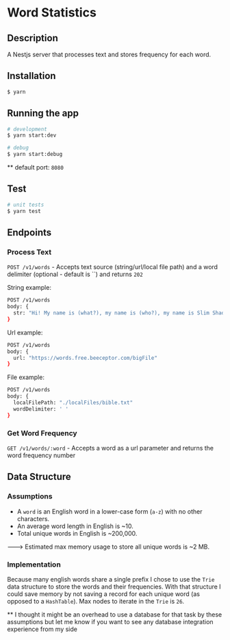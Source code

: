 # Word Statistics

## Description

A Nestjs server that processes text and stores frequency for each word.

## Installation

```bash
$ yarn
```

## Running the app

```bash
# development
$ yarn start:dev

# debug
$ yarn start:debug
```

\*\* default port: `8080`

## Test

```bash
# unit tests
$ yarn test
```

## Endpoints

### Process Text

`POST /v1/words` - Accepts text source (string/url/local file path) and a word delimiter (optional - default is ``) and returns `202`

String example:

```bash
POST /v1/words
body: {
  str: "Hi! My name is (what?), my name is (who?), my name is Slim Shady"
}
```

Url example:

```bash
POST /v1/words
body: {
  url: "https://words.free.beeceptor.com/bigFile"
}
```

File example:

```bash
POST /v1/words
body: {
  localFilePath: "./localFiles/bible.txt"
  wordDelimiter: ' '
}
```

### Get Word Frequency

`GET /v1/words/:word` - Accepts a word as a url parameter and returns the word frequency number

## Data Structure

### Assumptions

- A `word` is an English word in a lower-case form (`a-z`) with no other characters.
- An average word length in English is ~10.
- Total unique words in English is ~200,000.

---> Estimated max memory usage to store all unique words is ~2 MB.

### Implementation

Because many english words share a single prefix I chose to use the `Trie` data structure to store the words and their frequencies.
With that structure I could save memory by not saving a record for each unique word (as opposed to a `HashTable`).
Max nodes to iterate in the `Trie` is `26`.

\*\* I thought it might be an overhead to use a database for that task by these assumptions
but let me know if you want to see any database integration experience from my side
